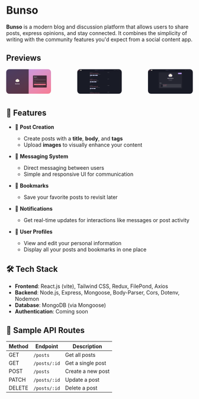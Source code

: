 # Bunso

**Bunso** is a modern blog and discussion platform that allows users to share posts, express opinions, and stay connected. It combines the simplicity of writing with the community features you'd expect from a social content app.

## Previews
<div style="display: flex; flex-wrap: wrap; gap: 10px; justify-content: space-between;">
  <img src="./assets/sample1.png" alt="Preview 1" style="width: 24%; border-radius: 8px;" />
  <img src="./assets/sample2.png" alt="Preview 2" style="width: 24%; border-radius: 8px;" />
  <img src="./assets/sample3.png" alt="Preview 3" style="width: 24%; border-radius: 8px;" />
  <div style="width: 24%;"></div> <!-- optional filler if only 3 images -->
</div>

## 🚀 Features

- 📄 **Post Creation**
  - Create posts with a **title**, **body**, and **tags**
  - Upload **images** to visually enhance your content

- 💬 **Messaging System**
  - Direct messaging between users
  - Simple and responsive UI for communication

- 📌 **Bookmarks**
  - Save your favorite posts to revisit later

- 🔔 **Notifications**
  - Get real-time updates for interactions like messages or post activity

- 👤 **User Profiles**
  - View and edit your personal information
  - Display all your posts and bookmarks in one place

## 🛠️ Tech Stack

- **Frontend**: React.js (vite), Tailwind CSS, Redux, FilePond, Axios
- **Backend**: Node.js, Express, Mongoose, Body-Parser, Cors, Dotenv, Nodemon
- **Database**: MongoDB (via Mongoose)
- **Authentication**: Coming soon

## 🧪 Sample API Routes

| Method | Endpoint            | Description               |
|--------|---------------------|---------------------------|
| GET    | `/posts`            | Get all posts             |
| GET    | `/posts/:id`        | Get a single post         |
| POST   | `/posts`            | Create a new post         |
| PATCH  | `/posts/:id`        | Update a post             |
| DELETE | `/posts/:id`        | Delete a post             |